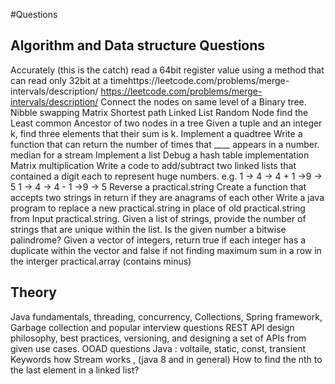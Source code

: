 #Questions

## Algorithm and Data structure Questions
Accurately (this is the catch) read a 64bit register value using a method that can read only 32bit at a timehttps://leetcode.com/problems/merge-intervals/description/
https://leetcode.com/problems/merge-intervals/description/
Connect the nodes on same level of a Binary tree.
Nibble swapping
Matrix Shortest path
Linked List Random Node
find the Least common Ancestor of two nodes in a tree
Given a tuple and an integer k, find three elements that their sum is k.
Implement a quadtree
Write a function that can return the number of times that ____ appears in a number.
median for a stream
Implement a list
Debug a hash table implementation
Matrix multiplication
Write a code to add/subtract two linked lists that contained a digit each to represent huge numbers.
    e.g. 1 -> 4 -> 4 + 1 ->9 -> 5
         1 -> 4 -> 4 - 1 ->9 -> 5
Reverse a practical.string
Create a function that accepts two strings in return if they are anagrams of each other
Write a java program to replace a new practical.string in place of old practical.string from Input practical.string.
Given a list of strings, provide the number of strings that are unique within the list.
Is the given number a bitwise palindrome?
Given a vector of integers, return true if each integer has a duplicate within the vector and false if not
finding maximum sum in a row in the interger practical.array (contains minus)



## Theory
Java fundamentals, threading, concurrency, Collections, Spring framework, Garbage collection and popular interview questions
REST API design philosophy, best practices, versioning, and designing a set of APIs from given use cases.
OOAD questions
Java : voltaile, static, const, transient Keywords
how Stream works , (java 8 and in general)
How to find the nth to the last element in a linked list?
